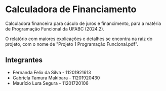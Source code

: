 # Calculadora de Financiamento
Calculadora financeira para cáculo de juros e financimento, para a matéria de Programação Funcional da UFABC (2024.2).

O relatório com maiores explicações e detalhes se encontra na raiz do projeto, com o nome de "Projeto 1 Programação Funcional.pdf".

## Integrantes

* Fernanda Felix da Silva - 11201921613
* Gabriela Tamura Makibara - 11201920430
* Maurício Lura Segura - 11201720106
